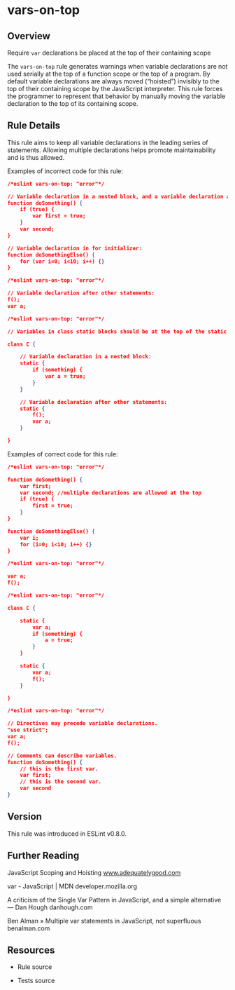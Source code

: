 

# vars-on-top
## Overview

Require `var` declarations be placed at the top of their containing scope

The `vars-on-top` rule generates warnings when variable declarations are not used serially at the top of a function scope or the top of a program.
By default variable declarations are always moved (“hoisted”) invisibly to the top of their containing scope by the JavaScript interpreter.
This rule forces the programmer to represent that behavior by manually moving the variable declaration to the top of its containing scope.

## Rule Details

This rule aims to keep all variable declarations in the leading series of statements.
Allowing multiple declarations helps promote maintainability and is thus allowed.

Examples of incorrect code for this rule:


```json
/*eslint vars-on-top: "error"*/

// Variable declaration in a nested block, and a variable declaration after other statements:
function doSomething() {
    if (true) {
        var first = true;
    }
    var second;
}

// Variable declaration in for initializer:
function doSomethingElse() {
    for (var i=0; i<10; i++) {}
}
```



```json
/*eslint vars-on-top: "error"*/

// Variable declaration after other statements:
f();
var a;
```



```json
/*eslint vars-on-top: "error"*/

// Variables in class static blocks should be at the top of the static blocks.

class C {

    // Variable declaration in a nested block:
    static {
        if (something) {
            var a = true;
        }
    }

    // Variable declaration after other statements:
    static {
        f();
        var a;
    }

}
```

Examples of correct code for this rule:


```json
/*eslint vars-on-top: "error"*/

function doSomething() {
    var first;
    var second; //multiple declarations are allowed at the top
    if (true) {
        first = true;
    }
}

function doSomethingElse() {
    var i;
    for (i=0; i<10; i++) {}
}
```



```json
/*eslint vars-on-top: "error"*/

var a;
f();
```



```json
/*eslint vars-on-top: "error"*/

class C {

    static {
        var a;
        if (something) {
            a = true;
        }
    }

    static {
        var a;
        f();
    }

}
```



```json
/*eslint vars-on-top: "error"*/

// Directives may precede variable declarations.
"use strict";
var a;
f();

// Comments can describe variables.
function doSomething() {
    // this is the first var.
    var first;
    // this is the second var.
    var second
}
```


## Version

This rule was introduced in ESLint v0.8.0.

## Further Reading

JavaScript Scoping and Hoisting 
 www.adequatelygood.com

var - JavaScript | MDN 
 developer.mozilla.org

A criticism of the Single Var Pattern in JavaScript, and a simple alternative — Dan Hough 
 danhough.com

Ben Alman » Multiple var statements in JavaScript, not superfluous 
 benalman.com

## Resources


- Rule source 

- Tests source 

